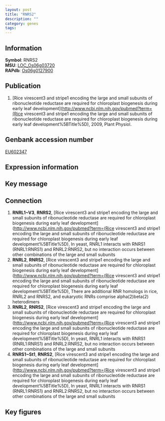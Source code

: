 ```yaml
---
layout: post
title: "RNRS2"
description: ""
category: genes
tags: 
---
```


## Information
__Symbol__: RNRS2  
__MSU__: [LOC_Os06g03720](http://rice.plantbiology.msu.edu/cgi-bin/ORF_infopage.cgi?orf=LOC_Os06g03720)  
__RAPdb__: [Os06g0127900](http://rapdb.dna.affrc.go.jp/viewer/gbrowse_details/irgsp1?name=Os06g0127900)  

## Publication
1. [Rice virescent3 and stripe1 encoding the large and small subunits of ribonucleotide reductase are required for chloroplast biogenesis during early leaf development](http://www.ncbi.nlm.nih.gov/pubmed?term=(Rice virescent3 and stripe1 encoding the large and small subunits of ribonucleotide reductase are required for chloroplast biogenesis during early leaf development%5BTitle%5D), 2009, Plant Physiol.

## Genbank accession number
[EU602347](http://www.ncbi.nlm.nih.gov/nuccore/EU602347)

## Expression information

## Key message

## Connection
1. __RNRL1~V3__, __RNRS2__, [Rice virescent3 and stripe1 encoding the large and small subunits of ribonucleotide reductase are required for chloroplast biogenesis during early leaf development](http://www.ncbi.nlm.nih.gov/pubmed?term=(Rice virescent3 and stripe1 encoding the large and small subunits of ribonucleotide reductase are required for chloroplast biogenesis during early leaf development%5BTitle%5D),  In yeast, RNRL1 interacts with RNRS1 (RNRL1:RNRS1) and RNRL2:RNRS2, but no interaction occurs between other combinations of the large and small subunits
2. __RNRL2__, __RNRS2__, [Rice virescent3 and stripe1 encoding the large and small subunits of ribonucleotide reductase are required for chloroplast biogenesis during early leaf development](http://www.ncbi.nlm.nih.gov/pubmed?term=(Rice virescent3 and stripe1 encoding the large and small subunits of ribonucleotide reductase are required for chloroplast biogenesis during early leaf development%5BTitle%5D),  There are additional RNR homologs in rice, RNRL2 and RNRS2, and eukaryotic RNRs comprise alpha(2)beta(2) heterodimers
3. __RNRL2__, __RNRS2__, [Rice virescent3 and stripe1 encoding the large and small subunits of ribonucleotide reductase are required for chloroplast biogenesis during early leaf development](http://www.ncbi.nlm.nih.gov/pubmed?term=(Rice virescent3 and stripe1 encoding the large and small subunits of ribonucleotide reductase are required for chloroplast biogenesis during early leaf development%5BTitle%5D),  In yeast, RNRL1 interacts with RNRS1 (RNRL1:RNRS1) and RNRL2:RNRS2, but no interaction occurs between other combinations of the large and small subunits
4. __RNRS1~St1__, __RNRS2__, [Rice virescent3 and stripe1 encoding the large and small subunits of ribonucleotide reductase are required for chloroplast biogenesis during early leaf development](http://www.ncbi.nlm.nih.gov/pubmed?term=(Rice virescent3 and stripe1 encoding the large and small subunits of ribonucleotide reductase are required for chloroplast biogenesis during early leaf development%5BTitle%5D),  In yeast, RNRL1 interacts with RNRS1 (RNRL1:RNRS1) and RNRL2:RNRS2, but no interaction occurs between other combinations of the large and small subunits

## Key figures


